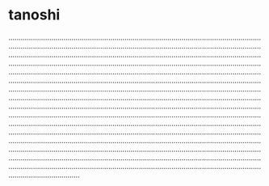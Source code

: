 # tanoshi
...................................................................................................................................................................................................................................................................................................................................................................................................................................................................................................................................................................................................................................................................................................................................................................................................................................................................................................................................................................................................................................................................................................................................................................................................................................................................................................................................................................................................................................................................................................................................................................................................................................................................................................................................................................................................................................................................................................................................................................................................................................................................................................